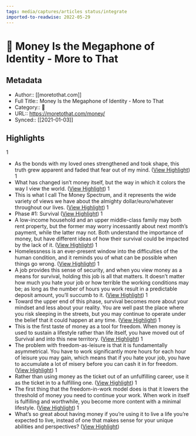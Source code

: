 ```yaml
---
tags: media/captures/articles status/integrate
imported-to-readwise: 2022-05-29
---
```

# 📰 Money Is the Megaphone of Identity - More to That

## Metadata
- Author:: [[moretothat.com]]
- Full Title:: Money Is the Megaphone of Identity - More to That
- Category:: 📰
- URL:: https://moretothat.com/money/
- Synced:: [[2021-01-03]]

## Highlights
1
- As the bonds with my loved ones strengthened and took shape, this truth grew apparent and faded that fear out of my mind. ([View Highlight](https://instapaper.com/read/1373135818/15014590))
1
- What has changed isn’t money itself, but the way in which it colors the way I view the world. ([View Highlight](https://instapaper.com/read/1373135818/15014592))
1
- This is what I call The Money Spectrum, and it represents the wide variety of views we have about the almighty dollar/euro/whatever throughout our lives. ([View Highlight](https://instapaper.com/read/1373135818/15014598))
1
- Phase #1: Survival ([View Highlight](https://instapaper.com/read/1373135818/15014610))
1
- A low-income household and an upper middle-class family may both rent property, but the former may worry incessantly about next month’s payment, while the latter may not. Both understand the importance of money, but have different ideas of how their survival could be impacted by the lack of it. ([View Highlight](https://instapaper.com/read/1373135818/15014618))
1
- Homelessness is an ever-present window into the difficulties of the human condition, and it reminds you of what can be possible when things go wrong. ([View Highlight](https://instapaper.com/read/1373135818/15014631))
1
- A job provides this sense of security, and when you view money as a means for survival, holding this job is all that matters. It doesn’t matter how much you hate your job or how terrible the working conditions may be; as long as the number of hours you work result in a predictable deposit amount, you’ll succumb to it. ([View Highlight](https://instapaper.com/read/1373135818/15014654))
1
- Toward the upper end of this phase, survival becomes more about your mindset and less about your reality. You are well past the place where you risk sleeping in the streets, but you may continue to operate under the belief that it could happen at any time. ([View Highlight](https://instapaper.com/read/1373135818/15014658))
1
- This is the first taste of money as a tool for freedom. When money is used to sustain a lifestyle rather than life itself, you have moved out of Survival and into this new territory. ([View Highlight](https://instapaper.com/read/1373135818/15054734))
1
- The problem with freedom-as-leisure is that it is fundamentally asymmetrical. You have to work significantly more hours for each hour of leisure you may gain, which means that if you hate your job, you have to accumulate a lot of misery before you can cash it in for freedom. ([View Highlight](https://instapaper.com/read/1373135818/15054765))
1
- Rather than using money as the ticket out of an unfulfilling career, use it as the ticket in to a fulfilling one. ([View Highlight](https://instapaper.com/read/1373135818/15054779))
1
- The first thing that the freedom-in-work model does is that it lowers the threshold of money you need to continue your work. When work in itself is fulfilling and worthwhile, you become more content with a minimal lifestyle. ([View Highlight](https://instapaper.com/read/1373135818/15054793))
1
- What’s so great about having money if you’re using it to live a life you’re expected to live, instead of one that makes sense for your unique abilities and perspectives? ([View Highlight](https://instapaper.com/read/1373135818/15054814))
